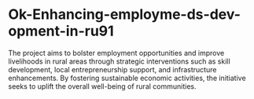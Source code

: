 # Ok-Enhancing-employme-ds-dev-opment-in-ru91
The project aims to bolster employment opportunities and improve livelihoods in rural areas through strategic interventions such as skill development, local entrepreneurship support, and infrastructure enhancements. By fostering sustainable economic activities, the initiative seeks to uplift the overall well-being of rural communities.

